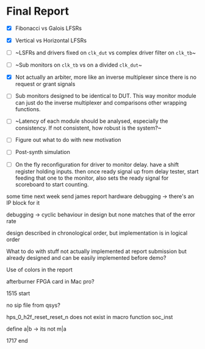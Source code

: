 # Final Report

- [x] Fibonacci vs Galois LFSRs
- [x] Vertical vs Horizontal LFSRs
- [ ] ~LSFRs and drivers fixed on `clk_dut` vs complex driver filter on `clk_tb`~
- [ ] ~Sub monitors on `clk_tb` vs on a divided `clk_dut`~
- [x] Not actually an arbiter, more like an inverse multiplexer since there is no request or grant signals
- [ ] Sub monitors designed to be identical to DUT. This way monitor module can just do the inverse multiplexer and comparisons other wrapping functions.
- [ ] ~Latency of each module should be analysed, especially the consistency. If not consistent, how robust is the system?~
- [ ] Figure out what to do with new motivation
- [ ] Post-synth simulation
- [ ] On the fly reconfiguration for driver to monitor delay. have a shift register holding inputs. then once ready signal up from delay tester, start feeding that one to the monitor, also sets the ready signal for scoreboard to start counting.


some time next week send james report
hardware debugging -> there's an IP block for it

debugging -> cyclic behaviour in design
but none matches that of the error rate

design described in chronological order, but implementation is in logical order

What to do with stuff not actually implemented at report submission but already designed and can be easily implemented before demo?

Use of colors in the report

afterburner FPGA card in Mac pro?

1515 start

no sip file from qsys?

hps_0_h2f_reset_reset_n does not exist in macro function soc_inst

define a|b -> its not m|a

1717 end
